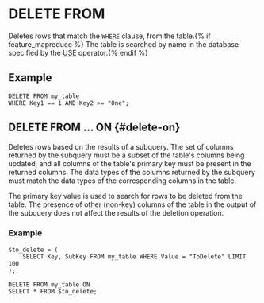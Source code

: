 # DELETE FROM

Deletes rows that match the `WHERE` clause, from the table.{% if feature_mapreduce %}  The table is searched by name in the database specified by the [USE](use.md) operator.{% endif %}

## Example

```yql
DELETE FROM my_table
WHERE Key1 == 1 AND Key2 >= "One";
```

## DELETE FROM ... ON {#delete-on}

Deletes rows based on the results of a subquery. The set of columns returned by the subquery must be a subset of the table's columns being updated, and all columns of the table's primary key must be present in the returned columns. The data types of the columns returned by the subquery must match the data types of the corresponding columns in the table.

The primary key value is used to search for rows to be deleted from the table. The presence of other (non-key) columns of the table in the output of the subquery does not affect the results of the deletion operation.

### Example

```yql
$to_delete = (
    SELECT Key, SubKey FROM my_table WHERE Value = "ToDelete" LIMIT 100
);

DELETE FROM my_table ON
SELECT * FROM $to_delete;
```
